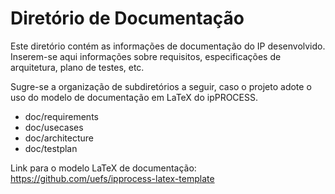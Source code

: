 Diretório de Documentação
=========================
Este diretório contém as informações de documentação do IP desenvolvido. Inserem-se aqui informações sobre requisitos, especificações de arquitetura, plano de testes, etc.

Sugre-se a organização de subdiretórios a seguir, caso o projeto adote o uso do modelo de documentação em LaTeX do ipPROCESS.

- doc/requirements
- doc/usecases
- doc/architecture
- doc/testplan

Link para o modelo LaTeX de documentação: https://github.com/uefs/ipprocess-latex-template 
